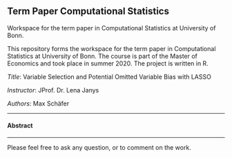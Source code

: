## Term Paper Computational Statistics

Workspace for the term paper in Computational Statistics at University of Bonn.

This repository forms the workspace for the term paper in Computational Statistics at University of Bonn.
The course is part of the Master of Economics and took place in summer 2020.
The project is written in R.

*Title*: Variable Selection and Potential Omitted Variable Bias with LASSO

*Instructor*: JProf. Dr. Lena Janys

*Authors*: Max Schäfer


<hr />



#### Abstract

<hr />

Please feel free to ask any question, or to comment on the work.
